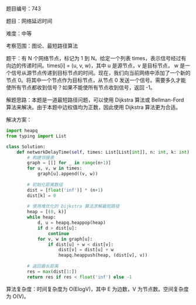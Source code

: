 题目编号：743

题目：网络延迟时间

难度：中等

考察范围：图论、最短路径算法

题干：有 N 个网络节点，标记为 1 到 N。给定一个列表 times，表示信号经过有向边的传递时间。times[i] = (u, v, w)，其中 u 是源节点，v 是目标节点， w 是一个信号从源节点传递到目标节点的时间。现在，我们向当前网络中添加了一个新的节点 0。将其中一个节点作为目标节点，从节点 0 发送一个信号。需要多久才能使所有节点都收到信号？如果不能使所有节点收到信号，返回 -1。

解题思路：本题是一道最短路径问题，可以使用 Dijkstra 算法或 Bellman-Ford 算法来解决。由于本题中边权值均为正数，因此使用 Dijkstra 算法更为合适。

解决方案：

```python
import heapq
from typing import List

class Solution:
    def networkDelayTime(self, times: List[List[int]], n: int, k: int) -> int:
        # 构建邻接表
        graph = [[] for _ in range(n+1)]
        for u, v, w in times:
            graph[u].append((v, w))
        
        # 初始化距离数组
        dist = [float('inf')] * (n+1)
        dist[k] = 0
        
        # 使用堆优化的 Dijkstra 算法求解最短路径
        heap = [(0, k)]
        while heap:
            d, u = heapq.heappop(heap)
            if d > dist[u]:
                continue
            for v, w in graph[u]:
                if dist[u] + w < dist[v]:
                    dist[v] = dist[u] + w
                    heapq.heappush(heap, (dist[v], v))
        
        # 返回最长距离
        res = max(dist[1:])
        return res if res < float('inf') else -1
```

算法复杂度：时间复杂度为 O(ElogV)，其中 E 为边数，V 为节点数。空间复杂度为 O(V)。